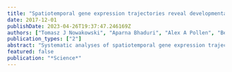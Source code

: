 ```yaml
---
title: "Spatiotemporal gene expression trajectories reveal developmental hierarchies of the human cortex"
date: 2017-12-01
publishDate: 2023-04-26T19:37:47.246169Z
authors: ["Tomasz J Nowakowski", "Aparna Bhaduri", "Alex A Pollen", "Beatriz Alvarado", "Mohammed A Mostajo-Radji", "Elizabeth Di Lullo", "Maximilian Haeussler", "Carmen Sandoval-Espinosa", "Siyuan John Liu", "Dmitry Velmeshev", "Johain Ryad Ounadjela", "Joe Shuga", "Xiaohui Wang", "Daniel A Lim", "Jay A West", "Anne A Leyrat", "W James Kent", "Arnold R Kriegstein"]
publication_types: ["2"]
abstract: "Systematic analyses of spatiotemporal gene expression trajectories during organogenesis have been challenging because diverse cell types at different stages of maturation and differentiation coexist in the emerging tissues. We identified discrete cell types as well as temporally and spatially restricted trajectories of radial glia maturation and neurogenesis in developing human telencephalon. These lineage-specific trajectories reveal the expression of neurogenic transcription factors in early radial glia and enriched activation of mammalian target of rapamycin signaling in outer radial glia. Across cortical areas, modest transcriptional differences among radial glia cascade into robust typological distinctions among maturing neurons. Together, our results support a mixed model of topographical, typological, and temporal hierarchies governing cell-type diversity in the developing human telencephalon, including distinct excitatory lineages emerging in rostral and caudal cerebral cortex."
featured: false
publication: "*Science*"
---
```



